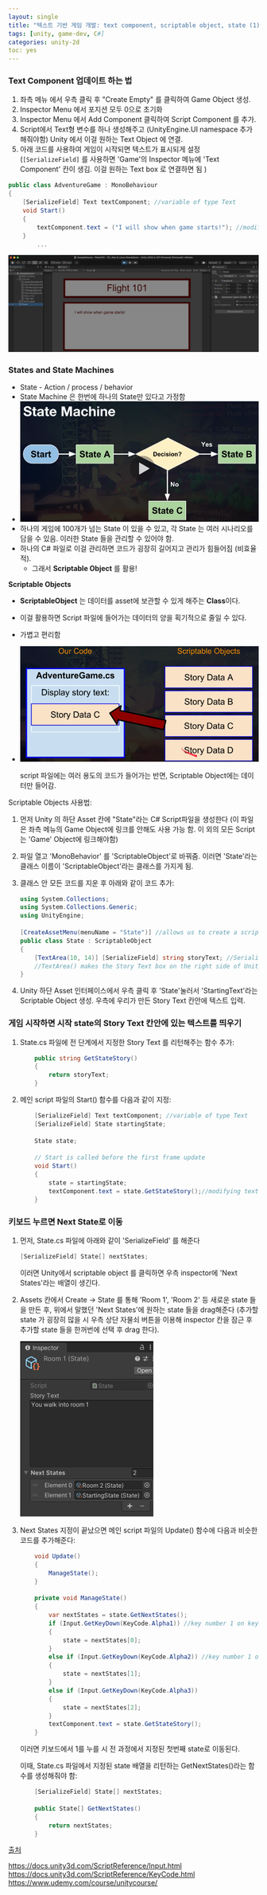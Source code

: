 ```yaml
---
layout: single
title: "텍스트 기반 게임 개발: text component, scriptable object, state (1)"
tags: [unity, game-dev, C#]
categories: unity-2d
toc: yes
---
```


### Text Component 업데이트 하는 법

1. 좌측 메뉴 에서 우측 클릭 후 "Create Empty" 를 클릭하여 Game Object 생성.
2. Inspector Menu 에서 포지션 모두 0으로 초기화
3. Inspector Menu 에서 Add Component 클릭하여 Script Component 를 추가. 
4. Script에서 Text형 변수를 하나 생성해주고 (UnityEngine.UI namespace 추가해줘야함) Unity 에서 이걸 원하는 Text Object 에 연결.
5. 아래 코드를 사용하여 게임이 시작되면 텍스트가 표시되게 설정 (`[SerializeField]` 를 사용하면 'Game'의 Inspector 메뉴에 'Text Component' 칸이 생김. 이걸 원하는 Text box 로 연결하면 됨 )

```C#
public class AdventureGame : MonoBehaviour
{
    [SerializeField] Text textComponent; //variable of type Text
    void Start()
    {
        textComponent.text = ("I will show when game starts!"); //modifying text property WITHIN the text component
    }
		...
```

![image-20210702013031600](/assets/images/image-20210702013031600.png)

### States and State Machines

- State - Action / process / behavior
- State Machine 은 한번에 하나의 State만 있다고 가정함
- ![image-20210719173059344](/assets/images/image-20210719173059344.png)
- 하나의 게임에 100개가 넘는 State 이 있을 수 있고, 각 State 는 여러 시나리오를 담을 수 있음. 이러한 State 들을 관리할 수 있어야 함.
- 하나의 C# 파일로 이걸 관리하면 코드가 굉장히 길어지고 관리가 힘들어짐 (비효율적).
  - 그래서 **Scriptable Object** 를 활용! 

**Scriptable Objects**

- **ScriptableObject** 는 데이터를 asset에 보관할 수 있게 해주는 **Class**이다.  

- 이걸 활용하면 Script 파일에 들어가는 데이터의 양을 획기적으로 줄일 수 있다.

- 가볍고 편리함

- ![image-20210719174919215](/assets/images/image-20210719174919215.png)

  script 파일에는 여러 용도의 코드가 들어가는 반면, Scriptable Object에는 데이터만 들어감. 

Scriptable Objects 사용법:

1. 먼저 Unity 의 하단 Asset 칸에 "State"라는 C# Script파일을 생성한다 (이 파일은 좌측 메뉴의 Game Object에 링크를 안해도 사용 가능 함. 이 외의 모든 Script 는 'Game' Object에 링크해야함)

2. 파일 열고 'MonoBehavior' 를 'ScriptableObject'로 바꿔줌. 이러면 'State'라는 클래스 이름이 'ScriptableObject'라는 클래스를 가지게 됨.

3. 클래스 안 모든 코드를 지운 후 아래와 같이 코드 추가:

   ```c#
   using System.Collections;
   using System.Collections.Generic;
   using UnityEngine;
   
   [CreateAssetMenu(menuName = "State")] //allows us to create a scriptable object in Unity's asset menu interface
   public class State : ScriptableObject
   {
       [TextArea(10, 14)] [SerializeField] string storyText; //SerializeField makes it available in the inspector
       //TextArea() makes the Story Text box on the right side of Unity interface to be bigger
   }
   ```

   

4. Unity 하단 Asset 인터페이스에서 우측 클릭 후 'State'눌러서 'StartingText'라는 Scriptable Object 생성. 우측에 우리가 만든 Story Text 칸안에 텍스트 입력. 

### 게임 시작하면 시작 state의 Story Text 칸안에 있는 텍스트를 띄우기

1. State.cs 파일에 전 단계에서 지정한 Story Text 를 리턴해주는 함수 추가:

   ```C#
       public string GetStateStory()
       {
           return storyText;
       }
   ```

2. 메인 script 파일의 Start() 함수를 다음과 같이 지정:

   ```C#
       [SerializeField] Text textComponent; //variable of type Text
       [SerializeField] State startingState;
   
       State state;
   
       // Start is called before the first frame update
       void Start()
       {
           state = startingState;
           textComponent.text = state.GetStateStory();//modifying text property WITHIN the text component
       }
   ```

   

### 키보드 누르면 Next State로 이동

1. 먼저, State.cs 파일에 아래와 같이 'SerializeField' 를 해준다

   ```c#
   [SerializeField] State[] nextStates;
   ```

   이러면 Unity에서 scriptable object 를 클릭하면 우측 inspector에 'Next States'라는 배열이 생긴다. 

2. Assets 칸에서 Create -> State 를 통해 'Room 1', 'Room 2' 등 새로운 state 들을 만든 후, 위에서 말했던 'Next States'에 원하는 state 들을 drag해준다 (추가할 state 가 굉장히 많을 시 우측 상단 자물쇠 버튼을 이용해 inspector 칸을 잠근 후 추가할 state 들을 한꺼번에 선택 후 drag 한다).

   <img src="/assets/images/image-20210730042300926.png" alt="image-20210730042300926" style="zoom:50%;" />

3. Next States 지정이 끝났으면 메인 script 파일의 Update() 함수에 다음과 비슷한 코드를 추가해준다:

   ```C#
       void Update()
       {
           ManageState();
       }
   
       private void ManageState()
       {
           var nextStates = state.GetNextStates();
           if (Input.GetKeyDown(KeyCode.Alpha1)) //key number 1 on keyboard
           {
               state = nextStates[0];
           }
           else if (Input.GetKeyDown(KeyCode.Alpha2)) //key number 1 on keyboard
           {
               state = nextStates[1];
           }
           else if (Input.GetKeyDown(KeyCode.Alpha3))
           {
               state = nextStates[2];
           }
           textComponent.text = state.GetStateStory();
       }
   ```

   이러면 키보드에서 1를 누를 시 전 과정에서 지정된 첫번째 state로 이동된다.  

   이때, State.cs 파일에서 지정된 state 배열을 리턴하는 GetNextStates()라는 함수를 생성해줘야 함:

   ```C#
       [SerializeField] State[] nextStates;
   
       public State[] GetNextStates()
       {
           return nextStates;
       }
   ```

   

<u>출처</u>

https://docs.unity3d.com/ScriptReference/Input.html
https://docs.unity3d.com/ScriptReference/KeyCode.html
https://www.udemy.com/course/unitycourse/



